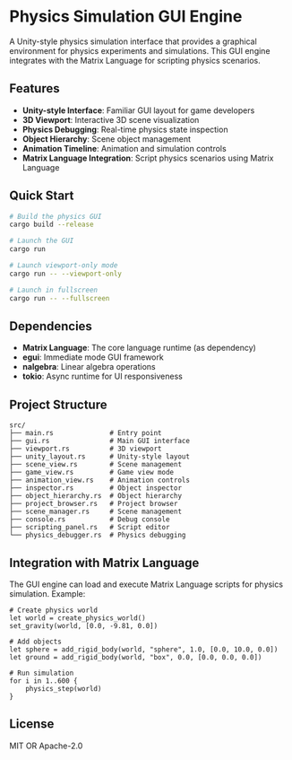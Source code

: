 # Physics Simulation GUI Engine

A Unity-style physics simulation interface that provides a graphical environment for physics experiments and simulations. This GUI engine integrates with the Matrix Language for scripting physics scenarios.

## Features

- **Unity-style Interface**: Familiar GUI layout for game developers
- **3D Viewport**: Interactive 3D scene visualization
- **Physics Debugging**: Real-time physics state inspection
- **Object Hierarchy**: Scene object management
- **Animation Timeline**: Animation and simulation controls
- **Matrix Language Integration**: Script physics scenarios using Matrix Language

## Quick Start

```bash
# Build the physics GUI
cargo build --release

# Launch the GUI
cargo run

# Launch viewport-only mode
cargo run -- --viewport-only

# Launch in fullscreen
cargo run -- --fullscreen
```

## Dependencies

- **Matrix Language**: The core language runtime (as dependency)
- **egui**: Immediate mode GUI framework
- **nalgebra**: Linear algebra operations
- **tokio**: Async runtime for UI responsiveness

## Project Structure

```
src/
├── main.rs              # Entry point
├── gui.rs               # Main GUI interface
├── viewport.rs          # 3D viewport
├── unity_layout.rs      # Unity-style layout
├── scene_view.rs        # Scene management
├── game_view.rs         # Game view mode
├── animation_view.rs    # Animation controls
├── inspector.rs         # Object inspector
├── object_hierarchy.rs  # Object hierarchy
├── project_browser.rs   # Project browser
├── scene_manager.rs     # Scene management
├── console.rs           # Debug console
├── scripting_panel.rs   # Script editor
└── physics_debugger.rs  # Physics debugging
```

## Integration with Matrix Language

The GUI engine can load and execute Matrix Language scripts for physics simulation. Example:

```matrix
# Create physics world
let world = create_physics_world()
set_gravity(world, [0.0, -9.81, 0.0])

# Add objects
let sphere = add_rigid_body(world, "sphere", 1.0, [0.0, 10.0, 0.0])
let ground = add_rigid_body(world, "box", 0.0, [0.0, 0.0, 0.0])

# Run simulation
for i in 1..600 {
    physics_step(world)
}
```

## License

MIT OR Apache-2.0

